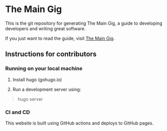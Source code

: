 # The Main Gig

This is the git repository for generating The Main Gig, a guide to 
developing developers and writing great software.

If you just want to read the guide, visit [The Main Gig](https://eugenious.github.io/the-main-gig/).

## Instructions for contributors

### Running on your local machine

1. Install hugo (gohugo.io)

1. Run a development server using:
> hugo server

### CI and CD

This website is built using GitHub actions and deploys to GitHub pages.


